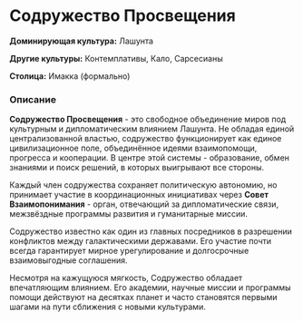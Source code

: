# Содружество Просвещения

**Доминирующая культура:** Лашунта

**Другие культуры:** Контемплативы, Кало, Сарсесианы

**Столица:** Имакка (формально)

### Описание
**Содружество Просвещения** - это свободное объединение миров под культурным и дипломатическим влиянием Лашунта. Не обладая единой централизованной властью, содружество функционирует как единое цивилизационное поле, объединённое идеями взаимопомощи, прогресса и кооперации. В центре этой системы - образование, обмен знаниями и поиск решений, в которых выигрывают все стороны.

Каждый член содружества сохраняет политическую автономию, но принимает участие в координационных инициативах через **Совет Взаимопонимания** - орган, отвечающий за дипломатические связи, межзвёздные программы развития и гуманитарные миссии.

Содружество известно как один из главных посредников в разрешении конфликтов между галактическими державами. Его участие почти всегда гарантирует мирное урегулирование и долгосрочные взаимовыгодные соглашения.

Несмотря на кажущуюся мягкость, Содружество обладает впечатляющим влиянием. Его академии, научные миссии и программы помощи действуют на десятках планет и часто становятся первыми шагами на пути сближения с новыми культурами.